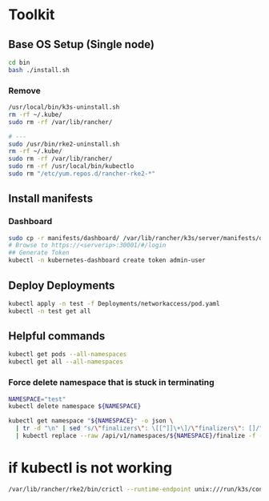 # Toolkit

## Base OS Setup (Single node)

```bash
cd bin
bash ./install.sh
```

### Remove

```bash
/usr/local/bin/k3s-uninstall.sh
rm -rf ~/.kube/
sudo rm -rf /var/lib/rancher/

# ---
sudo /usr/bin/rke2-uninstall.sh
rm -rf ~/.kube/
sudo rm -rf /var/lib/rancher/
sudo rm -rf /usr/local/bin/kubectlo
sudo rm "/etc/yum.repos.d/rancher-rke2-*"
```



## Install manifests

### Dashboard

```bash
sudo cp -r manifests/dashboard/ /var/lib/rancher/k3s/server/manifests/dashboard/
# Browse to https://<serverip>:30001/#/login
## Generate Token
kubectl -n kubernetes-dashboard create token admin-user
```

## Deploy Deployments

```bash
kubectl apply -n test -f Deployments/networkaccess/pod.yaml
kubectl -n test get all
```


## Helpful commands

```bash
kubectl get pods --all-namespaces
kubectl get all --all-namespaces
```

### Force delete namespace that is stuck in terminating 

```bash
NAMESPACE="test"
kubectl delete namespace ${NAMESPACE}

kubectl get namespace "${NAMESPACE}" -o json \
  | tr -d "\n" | sed "s/\"finalizers\": \[[^]]\+\]/\"finalizers\": []/" \
  | kubectl replace --raw /api/v1/namespaces/${NAMESPACE}/finalize -f -
```


# if kubectl is not working

```bash
/var/lib/rancher/rke2/bin/crictl --runtime-endpoint unix:///run/k3s/containerd/containerd.sock ps
```